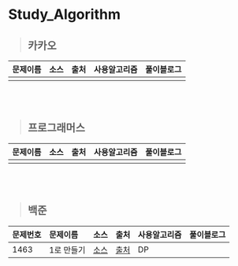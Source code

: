 # Study_Algorithm

> ## 카카오

|문제이름|소스|출처|사용알고리즘|풀이블로그|
|:---|:---:|:---:|:---|:---|
||||||

<br/><br/>

> ## 프로그래머스  

|문제이름|소스|출처|사용알고리즘|풀이블로그|
|:---|:---:|:---:|:---|:---|
||||||

<br/><br/>

> ## 백준

|문제번호|문제이름|소스|출처|사용알고리즘|풀이블로그|
|:---|:---|:---:|:---:|:---|:---|
|1463|1로 만들기|[소스](https://github.com/p41155a/Study_Algorithm/blob/main/%E1%84%87%E1%85%A2%E1%86%A8%E1%84%8C%E1%85%AE%E1%86%AB/1463/1463/main.swift)|[출처](https://www.acmicpc.net/problem/1463)|DP||

